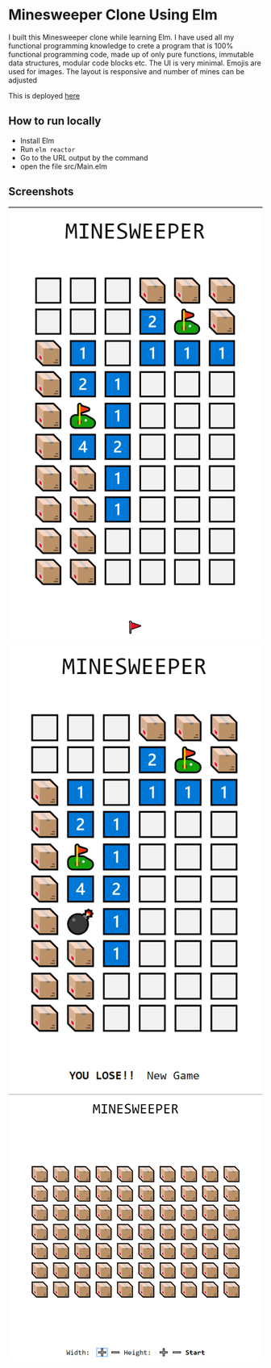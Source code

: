 # Minesweeper Clone Using Elm

I built this Minesweeper clone while learning Elm. I have used all my functional programming 
knowledge to crete a program that is 100% functional programming code, made up of only pure 
functions, immutable data structures, modular code blocks etc. The UI is very minimal. Emojis
are used for images. The layout is responsive and number of mines can be adjusted

This is deployed [here](https://elm-minesweeper-sivakar12.netlify.app)


## How to run locally

- Install Elm
- Run `elm reactor` 
- Go to the URL output by the command
- open the file src/Main.elm

## Screenshots
![Screenshot 1](screenshots/1.png)
![Screenshot 2](screenshots/2.png)
![Screenshot 3](screenshots/3.png)
